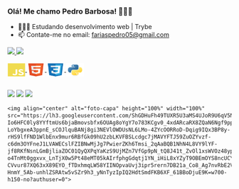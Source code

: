 ### Olá!  Me chamo Pedro Barbosa! 🙋🏻‍♂️

- 🧑🏻‍💻 Estudando desenvolvimento web | Trybe
- 📫 Contate-me no email: fariaspedro05@gmail.com

<div>
  
  <a href="https://github.com/Bsajr">
  <img height="150em" src="https://github-readme-stats.vercel.app/api?username=Bsajr&show_icons=true&theme=dark&include_all_commits=true&count_private=true"/>
  <img height="150em" src="https://github-readme-stats.vercel.app/api/top-langs/?username=Bsajr&layout=compact&langs_count=7&theme=dark"/>
    
</div>
  
<div style="display: inline_block"><br>
  <img align="center" alt="Pedro-Js" height="30" width="40" src="https://raw.githubusercontent.com/devicons/devicon/master/icons/javascript/javascript-plain.svg">
  <img align="center" alt="Pedro-HTML" height="30" width="40" src="https://raw.githubusercontent.com/devicons/devicon/master/icons/html5/html5-original.svg">
  <img align="center" alt="Pedro-CSS" height="30" width="40" src="https://raw.githubusercontent.com/devicons/devicon/master/icons/css3/css3-original.svg">
  <img align="center" alt="Pedro-Python" height="30" width="40" src="https://raw.githubusercontent.com/devicons/devicon/master/icons/python/python-original.svg">
</div>
  
##  
  
<div>
  
  <a href="https://www.instagram.com/pedro_ojr/" target="_blank"><img src="https://img.shields.io/badge/-Instagram-%23E4405F?style=for-the-badge&logo=instagram&logoColor=white" target="_blank"></a>
  <a href = "mailto:fariaspedro05@gmail.com"><img src="https://img.shields.io/badge/Gmail-D14836?style=for-the-badge&logo=gmail&logoColor=white" target="_blank"></a>
  <a href="https://www.linkedin.com/in/pedrobarbosa05/" target="_blank"><img src="https://img.shields.io/badge/-LinkedIn-%230077B5?style=for-the-badge&logo=linkedin&logoColor=white" target="_blank"></a> 
  </div> 
  
  <div>
   
    <img align="center" alt="foto-capa" height="100%" width="100%"  src="https://lh3.googleusercontent.com/ShGDHuFh49TUXR5U3aMS4UJoR9U6qV5NY6X56VA2A40BK-Io6HFC0ly8YYftmUs6bjaBmovsbfx6OUAg8oYgY7o783KCgv0_4xdARcaRX8ZQaN6Ngf9ppfhMw0Qb1ktyZua3LCUnhE-LoYbgxeA3ppnE_sCOJlquBANj8gi3NEVlOWDUsNL6LMo-4ZYcOORRoD-Dqig9IQx3BP8y-rHS9lfFND1WlbEnx9mur6RBfGk09hU2zbLKVFBSLcdgc7jMAVYFTJ59ZuOZYvzf-c6dm3OYFneJ1LVAWECslFZIBNwMjJg7PwierZKh6Tmsi_2qAaBQB1NhN4L8VY9lYF-jf8RKfNsnLGmBjliaZOC01QyQXPqYaKzS9UjMZn7VfGp9pN_tQ8J41t_ZvOl1xsWVOz48ypqqNamEoafnokJ2xIAkbdBTGGLr4PnU2QGcgos9pnna5AaeYhhXurjmNYssWze_4NkJO0a-o4TnMt0ggxvx_LnTjX0w5Pt48eMT05kAIrfphgGdqtj1YN_iHiL8xYZyT9OBEmOYS8ncUCY1zrcv6I8tHTk4RRY_VLUQQglfa1nyXLTW-CVvur87XQ63xX89EYO_fTDxhmqLW58YIINOpvaUvj3ipr5rern7DB21a_Co8_Ag7nvRbE2VEJ5vrcle-HnmY_5Ab-unhlZSRAtw5vSZr9h3_yNnTyzIpIQ2HdtSmdFKB6XF_61BBoDjuE9K=w700-h150-no?authuser=0">
  
  </div>
